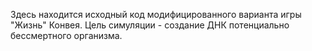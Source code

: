 Здесь находится исходный код модифицированного варианта игры "Жизнь" Конвея. Цель симуляции - создание ДНК потенциально бессмертного организма.

